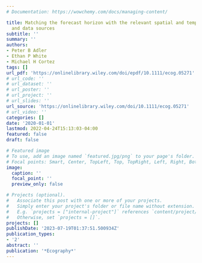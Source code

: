 ```yaml
---
# Documentation: https://wowchemy.com/docs/managing-content/

title: Matching the forecast horizon with the relevant spatial and temporal processes
  and data sources
subtitle: ''
summary: ''
authors:
- Peter B Adler
- Ethan P White
- Michael H Cortez
tags: []
url_pdf: 'https://onlinelibrary.wiley.com/doi/epdf/10.1111/ecog.05271'
# url_code: ''
# url_dataset: ''
# url_poster: ''
# url_project: ''
# url_slides: ''
url_source: 'https://onlinelibrary.wiley.com/doi/10.1111/ecog.05271'
# url_video: ''
categories: []
date: '2020-01-01'
lastmod: 2022-04-24T15:13:03-04:00
featured: false
draft: false

# Featured image
# To use, add an image named `featured.jpg/png` to your page's folder.
# Focal points: Smart, Center, TopLeft, Top, TopRight, Left, Right, BottomLeft, Bottom, BottomRight.
image:
  caption: ''
  focal_point: ''
  preview_only: false

# Projects (optional).
#   Associate this post with one or more of your projects.
#   Simply enter your project's folder or file name without extension.
#   E.g. `projects = ["internal-project"]` references `content/project/deep-learning/index.md`.
#   Otherwise, set `projects = []`.
projects: []
publishDate: '2023-07-19T01:37:51.500934Z'
publication_types:
- '2'
abstract: ''
publication: '*Ecography*'
---
```

